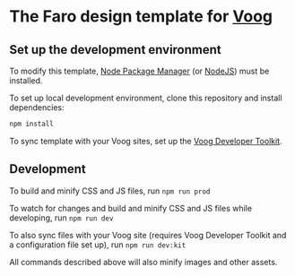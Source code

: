 # The Faro design template for <a href="https://www.voog.com">Voog</a>

## Set up the development environment

To modify this template, <a href="https://www.npmjs.org/">Node Package Manager</a> (or <a href="https://nodejs.org/en">NodeJS</a>) must be installed.

To set up local development environment, clone this repository and install dependencies:
```bash
npm install
```

To sync template with your Voog sites, set up the <a href="https://www.voog.com/developers/kit">Voog Developer Toolkit</a>.

## Development

To build and minify CSS and JS files, run `npm run prod`

To watch for changes and build and minify CSS and JS files while developing, run `npm run dev`

To also sync files with your Voog site (requires Voog Developer Toolkit and a configuration file set up), run `npm run dev:kit`

All commands described above will also minify images and other assets.
